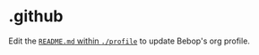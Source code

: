 # .github

Edit the [`README.md` within `./profile`](./profile/README.md) to update Bebop's org profile.